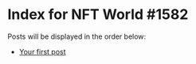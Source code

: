 # Index for NFT World #1582
Posts will be displayed in the order below:

- [Your first post](./001-first.md)


